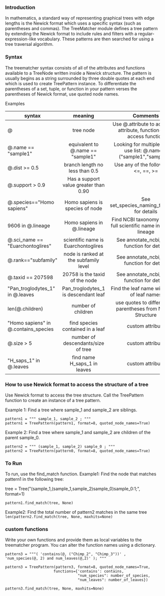 ### Introduction

In mathematics, a standard way of representing graphical trees with edge lengths is the Newick format which uses a specific syntax (such as parentheses and commas). The TreeMatcher module defines a tree pattern by extending the Newick format to include rules and filters with a regular-expression-like vocabulary. These patterns are then searched for using a tree traversal algorithm.

### Syntax

The treematcher syntax consists of all of the attributes and functions available to a TreeNode written inside a Newick structure. The pattern is usually begins as a string surrounded by three double quotes at each end which is used to create TreePattern instance. To differentiate the parentheses of a set, tuple, or function in your pattern verses the parentheses of Newick format, use quoted node names.


Examples


|  syntax       						| meaning       						|  Comments																|
| ----------------------------------	|:----------------------------------:	|:---------------------------------------------------------------------:|
| @	            						| tree node								| Use @.attribute to access an attribute, function(@) to access function|
| @.name == "sample1"					| equivalent to @.name == "sample1" 	| Looking for multiple names, use list: @.name in ("sample1","sample2") |
| @.dist >= 0.5     					| branch length no less than 0.5		| 	Use any of the following: <, <=, ==, >=								|
| @.support > 0.9	            		| Has a support value greater than 0.90	| 																		|
| @.species=="Homo sapiens"	    		| Homo sapiens is species of node		| See set_species_naming_function()	for details							|
| 9606 in @.lineage	            		| Homo sapiens in @.lineage				| Find NCBI taxonomy ID or the full scientific name	in a node's lineage	|
| @.sci_name == "Euarchontoglires" 		| scientific name is Euarchontoglires	| See annotate_ncbi_taxa() function for details 						|
| @.rank=="subfamily" 					| node is ranked at the subfamily level	| See annotate_ncbi_taxa() function for details							|
| @.taxid == 207598						|20758 is the taxid	of the node			| See annotate_ncbi_taxa() function for details							|
| "Pan_troglodytes_1" in @.leaves		| Pan_troglodytes_1 is descendant leaf	| Find the leaf name within a list of leaf names						|
| len(@.children)						| number of children					| use quotes to differentiate parentheses from Newick Structure			|
| "Homo sapiens" in @.contains_species	| find species contained in a leaf		| custom attribute														|
| @.size > 5							| number of descendants/size of tree	| custom attribute 														|
| "H_saps_1" in @.leaves				| find name H_saps_1 in leaves			| custom attribute														|


### How to use Newick format to access the structure of a tree
Use Newick format to access the tree structure. Call the TreePattern function to create an instance of a tree pattern.


Example 1: Find a tree where sample_1 and sample_2 are siblings.
```
pattern1 = """ sample_1, sample_2 ; """
pattern1 = TreePattern(pattern1, format=8, quoted_node_names=True)
```

Example 2: Find a tree where sample_1 and sample_2 are children of the parent sample_0.
```
pattern2 = """ (sample_1, sample_2) sample_0 ; """
pattern2 = TreePattern(pattern0, format=8, quoted_node_names=True)
```

### To Run
To run, use the find_match function.
Example1: Find the node that matches pattern1 in the following tree:

tree = Tree("(sample_1,(sample_1,sample_2)sample_0)sample_0:1;", format=1)

```
pattern1.find_match(tree, None)
```

Example2: Find the total number of pattern2 matches in the same tree
``` len(pattern2.find_match(tree, None, maxhits=None) ```


### custom functions
Write your own functions and provide them as local variables to the treematcher program. You can alter the function names using a dictionary.
```
pattern3 = """( 'contains(@, ("Chimp_2", "Chimp_3"))' , 'num_species(@, 2) and num_leaves(@,2)' ); """

pattern3 = TreePattern(pattern3, format=8, quoted_node_names=True,
                      functions={'contains': contains,
                                 "num_species": number_of_species,
                                 "num_leaves": number_of_leaves})

pattern3.find_match(tree, None, maxhits=None)
```
